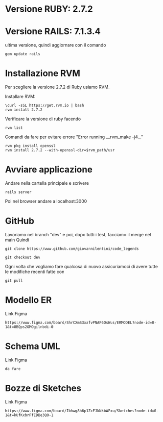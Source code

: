 
# Versione RUBY: 2.7.2

# Versione RAILS: 7.1.3.4

ultima versione, quindi aggiornare con il comando

    gem update rails

# Installazione RVM

Per scegliere la versione 2.7.2 di Ruby usiamo RVM.

Installare RVM: 

    \curl -sSL https://get.rvm.io | bash
    rvm install 2.7.2

Verificare la versione di ruby facendo 

    rvm list 

Comandi da fare per evitare errore "Error running __rvm_make -j4..."

    rvm pkg install openssl 
    rvm install 2.7.2 --with-openssl-dir=$rvm_path/usr 

# Avviare applicazione
Andare nella cartella principale e scrivere 

    rails server 

Poi nel browser andare a localhost:3000 

# GitHub

Lavoriamo nel branch "dev" e poi, dopo tutti i test, facciamo il merge nel main
Quindi 

    git clone https://www.github.com/giovannilentini/code_legends

    git checkout dev 

Ogni volta che vogliamo fare qualcosa di nuovo assicuriamoci di avere tutte le modifiche recenti fatte con

    git pull 


# Modello ER
Link Figma

    https://www.figma.com/board/ShrCXmS3xafvPNAF6OsWus/ERMODEL?node-id=0-1&t=8BQps2GMOgilnbdi-0


# Schema UML
Link Figma 
    
    da fare

# Bozze di Sketches
Link Figma

    https://www.figma.com/board/Ibhwg8h6p1ZcFJkNkbWFxu/Sketches?node-id=0-1&t=kUfKxbrFfEDBe3Q0-1
    
